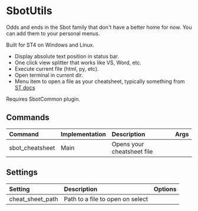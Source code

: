 # SbotUtils

Odds and ends in the Sbot family that don't have a better home for now. You can add them to your personal menus.

Built for ST4 on Windows and Linux.

- Display absolute text position in status bar.
- One click view splitter that works like VS, Word, etc.
- Execute current file (html, py, etc).
- Open terminal in current dir.
- Menu item to open a file as your cheatsheet, typically something from [ST docs](https://www.sublimetext.com/docs/)


Requires SbotCommon plugin.

## Commands
| Command                    | Implementation | Description                        | Args                        |
| :--------                  | :-------       | :-------                           | :-------                    |
| sbot_cheatsheet            | Main           | Opens your cheatsheet file         |                             |

## Settings
| Setting            | Description                        | Options                                              |
| :--------          | :-------                           | :------                                              |
| cheat_sheet_path   | Path to a file to open on select   |                                                      |

